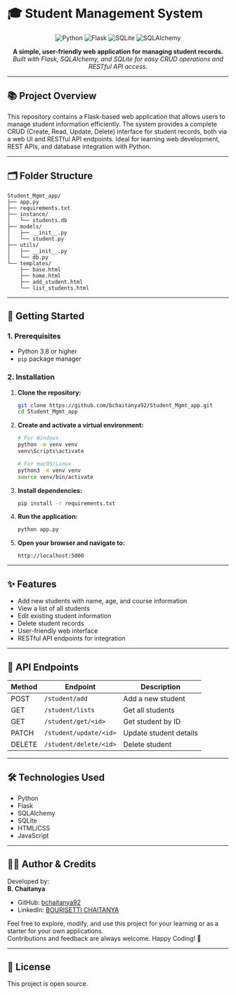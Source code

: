 # 🎓 Student Management System

<p align="center">
  <img src="https://img.shields.io/badge/Python-3776AB?style=for-the-badge&logo=python&logoColor=white" alt="Python">
  <img src="https://img.shields.io/badge/Flask-000000?style=for-the-badge&logo=flask&logoColor=white" alt="Flask">
  <img src="https://img.shields.io/badge/SQLite-003B57?style=for-the-badge&logo=sqlite&logoColor=white" alt="SQLite">
  <img src="https://img.shields.io/badge/SQLAlchemy-CCA776?style=for-the-badge&logo=sqlalchemy&logoColor=white" alt="SQLAlchemy">
</p>

<p align="center">
  <b>A simple, user-friendly web application for managing student records.</b><br>
  <i>Built with Flask, SQLAlchemy, and SQLite for easy CRUD operations and RESTful API access.</i>
</p>

---

## 📚 Project Overview

This repository contains a Flask-based web application that allows users to manage student information efficiently. The system provides a complete CRUD (Create, Read, Update, Delete) interface for student records, both via a web UI and RESTful API endpoints. Ideal for learning web development, REST APIs, and database integration with Python.

---

## 🗂️ Folder Structure

```
Student_Mgmt_app/
├── app.py
├── requirements.txt
├── instance/
│   └── students.db
├── models/
│   ├── __init__.py
│   └── student.py
├── utils/
│   ├── __init__.py
│   └── db.py
└── templates/
    ├── base.html
    ├── home.html
    ├── add_student.html
    └── list_students.html
```

---

## 🚀 Getting Started

### 1. Prerequisites

- Python 3.8 or higher
- `pip` package manager

### 2. Installation

1. **Clone the repository:**
    ```sh
    git clone https://github.com/bchaitanya92/Student_Mgmt_app.git
    cd Student_Mgmt_app
    ```

2. **Create and activate a virtual environment:**
    ```sh
    # For Windows
    python -m venv venv
    venv\Scripts\activate

    # For macOS/Linux
    python3 -m venv venv
    source venv/bin/activate
    ```

3. **Install dependencies:**
    ```sh
    pip install -r requirements.txt
    ```

4. **Run the application:**
    ```sh
    python app.py
    ```

5. **Open your browser and navigate to:**
    ```
    http://localhost:5000
    ```

---

## ✨ Features

- Add new students with name, age, and course information
- View a list of all students
- Edit existing student information
- Delete student records
- User-friendly web interface
- RESTful API endpoints for integration

---

## 🔗 API Endpoints

| Method | Endpoint                   | Description                |
|--------|---------------------------|----------------------------|
| POST   | `/student/add`            | Add a new student          |
| GET    | `/student/lists`          | Get all students           |
| GET    | `/student/get/<id>`       | Get student by ID          |
| PATCH  | `/student/update/<id>`    | Update student details     |
| DELETE | `/student/delete/<id>`    | Delete student             |

---

## 🛠️ Technologies Used

- Python
- Flask
- SQLAlchemy
- SQLite
- HTML/CSS
- JavaScript

---

## 👨‍💻 Author & Credits

Developed by:  
**B. Chaitanya**  

- GitHub: [bchaitanya92](https://github.com/bchaitanya92)
- LinkedIn: [BOURISETTI CHAITANYA](https://www.linkedin.com/in/bourisetti-chaitanya/)

Feel free to explore, modify, and use this project for your learning or as a starter for your own applications.  
Contributions and feedback are always welcome. Happy Coding! 🎉

---

## 📄 License

This project is open source.  
